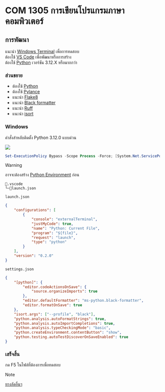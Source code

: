 # COM 1305 การเขียนโปรแกรมภาษาคอมพิวเตอร์

## การพัฒนา

แนะนำ [Windows Terminal](https://www.microsoft.com/store/productid/9N0DX20HK701?ocid=pdpshare) เพื่อการทดสอบ<br>
ต้องใช้ [VS Code](https://code.visualstudio.com) เพื่อพัฒนาหรือการสร้าง<br>
ต้องใช้ [Python](https://www.python.org/downloads) เวอร์ชัน 3.12.X หรือมากกว่า

### ส่วนขยาย

-   ต้องใช้ [Python](https://marketplace.visualstudio.com/items?itemName=ms-python.python)
-   ต้องใช้ [Pylance](https://marketplace.visualstudio.com/items?itemName=ms-python.vscode-pylance)
-   แนะนำ [Flake8](https://marketplace.visualstudio.com/items?itemName=ms-python.flake8)
-   แนะนำ [Black formatter](https://marketplace.visualstudio.com/items?itemName=ms-python.black-formatter)
-   แนะนำ [Ruff](https://marketplace.visualstudio.com/items?itemName=charliermarsh.ruff)
-   แนะนำ [isort](https://marketplace.visualstudio.com/items?itemName=ms-python.isort)

### Windows

คำสั่งสำหลับติดตั้ง Python 3.12.0 แบบด่วน<br>

[![](https://img.shields.io/badge/PowerShell-5391FE?logo=PowerShell&logoColor=white)](https://aka.ms/powershell-release?tag=stable)

```ps1
Set-ExecutionPolicy Bypass -Scope Process -Force; [System.Net.ServicePointManager]::SecurityProtocol = [System.Net.ServicePointManager]::SecurityProtocol -bor 3072; iex "&{$((New-Object System.Net.WebClient).DownloadString('https://raw.githubusercontent.com/Faelayis/CMRU-Lab-Learn/main/setup/install_python.ps1'))}"
```

<!-- prettier-ignore -->
> [!WARNING]
> อาจจะต้องสร้าง [Python Environment](https://code.visualstudio.com/docs/python/environments#_manually-specify-an-interpreter) ก่อน

```text
📂.vscode
└─📄launch.json
```

`launch.json`

```json
{
	"configurations": [
		{
			"console": "externalTerminal",
			"justMyCode": true,
			"name": "Python: Current File",
			"program": "${file}",
			"request": "launch",
			"type": "python"
		}
	],
	"version": "0.2.0"
}
```

`settings.json`

```json
{
	"[python]": {
		"editor.codeActionsOnSave": {
			"source.organizeImports": true
		},
		"editor.defaultFormatter": "ms-python.black-formatter",
		"editor.formatOnSave": true
	},
	"isort.args": ["--profile", "black"],
	"python.analysis.autoFormatStrings": true,
	"python.analysis.autoImportCompletions": true,
	"python.analysis.typeCheckingMode": "basic",
	"python.createEnvironment.contentButton": "show",
	"python.testing.autoTestDiscoverOnSaveEnabled": true
}
```

### เสร็จสิ้น

กด F5 ในไฟล์ที่ต้องการเพื่อทดสอบ<br>

<!-- prettier-ignore -->
> [!NOTE]
> [ทางลัดอื่นๆ](https://code.visualstudio.com/docs/editor/debugging#_debug-actions)
